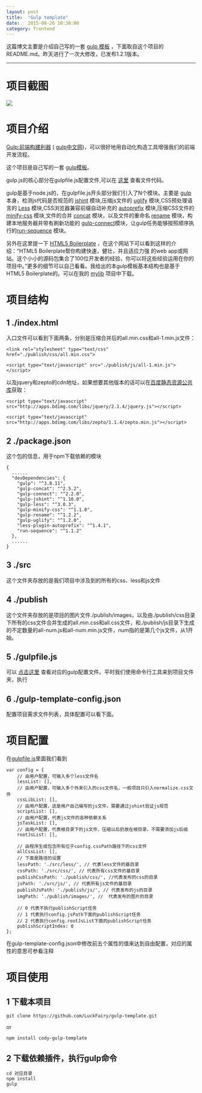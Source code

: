 ```yaml
---
layout: post
title:  "Gulp template"
date:   2015-08-26 10:38:00
category: frontend
---
```


这篇博文主要是介绍自己写的一套 [gulp 模板](https://github.com/LuckFairy/gulp-template) ，下面取自这个项目的README.md。昨天进行了一次大修改，已发布1.2.1版本。

-----------------------------------

项目截图
===

<img src = "http://LuckFairy.github.io/gulp-template/screen.png"/>

项目介绍
====

[Gulp:前端构建利器](http://gulpjs.com/) ( [gulp中文网](http://www.gulpjs.com.cn/))，可以很好地用自动化构造工具增强我们的前端开发流程。

这个项目是自己写的一套 [gulp模板](https://github.com/LuckFairy/gulp-template)。

gulp.js的核心部分在gulpfile.js配置文件,可以在 [这里](https://github.com/LuckFairy/gulp-study/blob/gh-pages/gulpfile.js) 查看文件代码。

gulp是基于node.js的，在gulpfile.js开头部分我们引入了N个模块。主要是 [gulp](https://github.com/gulpjs/gulp) 本身，检测js代码是否规范的 [jshint](https://github.com/spalger/gulp-jshint) 模块,压缩js文件的 [uglify](https://github.com/terinjokes/gulp-uglify) 模块,CSS预处理语言的 [Less](https://github.com/plus3network/gulp-less) 模块,CSS浏览器兼容前缀自动补充的 [autoprefix](https://github.com/less/less-plugin-autoprefix) 模块,压缩CSS文件的 [minify-css](https://github.com/murphydanger/gulp-minify-css) 模块,文件的合并 [concat](https://github.com/wearefractal/gulp-concat) 模块，以及文件的重命名 [rename](https://github.com/hparra/gulp-rename) 模块，构建本地服务器并带有刷新功能的 [gulp-connect](https://github.com/AveVlad/gulp-connect)模块，让gulp任务能够按照顺序执行的[run-sequence](https://www.npmjs.com/package/run-sequence) 模块。

另外在这里提一下 [HTML5 Boilerplate](http://www.bootcss.com/p/html5boilerplate/) ，在这个网站下可以看到这样的介绍：“HTML5 Boilerplate帮你构建快速，健壮，并且适应力强 的web app或网站。这个小小的源码包集合了100位开发者的经验，你可以将这些经验运用在你的项目中。”更多的细节可以自己看看。我给出的本gulp模板基本结构也是基于HTML5 Boilerplate的。可以在我的 [mylib](https://github.com/LuckFairy/mylib/tree/gh-pages/framwork/singlepage) 项目中下载。

项目结构
===

1	./index.html 
---

入口文件可以看到下面两条，分别是压缩合并后的all.min.css和all-1.min.js文件：

	<link rel="stylesheet" type="text/css" href="./publish/css/all.min.css">

	<script type="text/javascript" src="./publish/js/all-1.min.js"></script>

以及jquery和zepto的cdn地址，如果想要其他版本的话可以在[百度静态资源公共库](http://cdn.code.baidu.com/)获取：
	
	<script type="text/javascript" src="http://apps.bdimg.com/libs/jquery/2.1.4/jquery.js"></script>

    <script type="text/javascript" src="http://apps.bdimg.com/libs/zepto/1.1.4/zepto.min.js"></script>


2	./package.json
---

这个包的信息，用于npm下载依赖的模块

	{
	  ......
	  "devDependencies": {
	    "gulp": "^3.8.11",
	    "gulp-concat": "^2.5.2",
	    "gulp-connect": "^2.2.0",
	    "gulp-jshint": "^1.10.0",
	    "gulp-less": "^3.0.3",
	    "gulp-minify-css": "^1.1.0",
	    "gulp-rename": "^1.2.2",
	    "gulp-uglify": "^1.2.0",
	    "less-plugin-autoprefix": "^1.4.1",
	    "run-sequence": "^1.1.2"
	  },
	  ......
	}


3	./src
---

这个文件夹存放的是我们项目中涉及到的所有的css、less和js文件


4	./publish
---

这个文件夹存放的是项目的图片文件./publish/images，以及由./publish/css目录下所有的css文件合并生成的all.min.css和all.css文件，和./publish/js目录下生成的不定数量的all-num.js和all-num.min.js文件，num指的是第几个js文件，从1开始。


5	./gulpfile.js
---

可以 [点击这里](https://raw.githubusercontent.com/LuckFairy/gulp-template/gh-pages/gulpfile.js) 查看对应的gulp配置文件。平时我们使用命令行工具来到项目文件夹，执行

6	./gulp-template-config.json
---

配置项目需求文件列表，具体配置可以看下面。


项目配置
===

在[gulpfile.js](https://raw.githubusercontent.com/LuckFairy/gulp-template/gh-pages/gulpfile.js)里面我们看到

	var config = {
	    // 由用户配置，可输入多个less文件名
	    lessList: [],
	    // 由用户配置，可输入多个外来引入的css文件名，一般项目只引入normalize.css文件
	    cssLibList: [],
	    // 由用户配置，这是用户自己编写的js文件，需要通过jshint验证js规范
	    scriptList: [],
	    // 由用户配置，代表js文件的各种依赖关系
	    jsTaskList: [],
	    // 由用户配置，代表根目录下的js文件，压缩以后扔放在根目录，不需要添加js后缀
	    rootJsList: [],

	    // 由程序生成包含所有位于config.cssPath路径下的css文件
	    allCssList: [],
	    // 下面是路径的设置
	    lessPath: './src/less/', // 代表less文件的基目录
	    cssPath: './src/css/', // 代表所有css文件的基目录
	    publishCssPath: './publish/css/', //代表发布的css的目录
	    jsPath: './src/js/', // 代表所有js文件的基目录
	    publishJsPath: './publish/js/', // 代表发布的js的目录
	    imgPath: './publish/images/', //  代表发布的图片的目录

	    // 0 代表不执行publishScript任务
	    // 1 代表执行config.jsPath下面的publishScript任务
	    // 2 代表执行config.rootJsList下面的publishScript任务
	    publishScriptIndex: 0
	};

在gulp-template-config.json中修改前五个属性的值来达到自由配置，对应的属性的意思可参看注释



项目使用
===

1	下载本项目
---

	git clone https://github.com/LuckFairy/gulp-template.git

or
	
	npm install cody-gulp-template


2	下载依赖插件，执行gulp命令
---
	
	cd 对应目录
	npm install
	gulp

